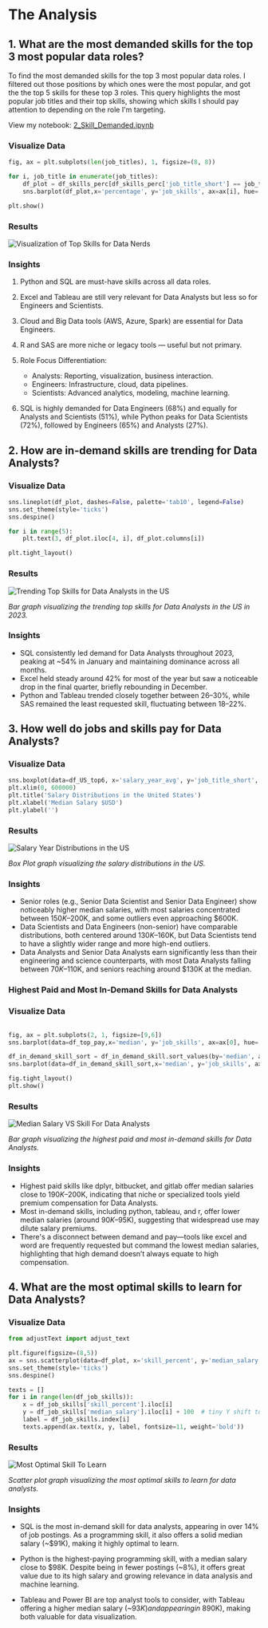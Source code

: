 # The Analysis

## 1. What are the most demanded skills for the top 3 most popular data roles?

To find the most demanded skills for the top 3 most popular data roles. I filtered out those positions by which ones were the most popular, and got the the top 5 skills for these top 3 roles. This query highlights the most popular job titles and their top skills, showing which skills I should pay attention to depending on the role I'm targeting.

View my notebook:
[2_Skill_Demanded.ipynb](3_Project/2_Skill_Demand.ipynb)

### Visualize Data

```python
fig, ax = plt.subplots(len(job_titles), 1, figsize=(8, 8))

for i, job_title in enumerate(job_titles):
    df_plot = df_skills_perc[df_skills_perc['job_title_short'] == job_title].head(5)
    sns.barplot(df_plot,x='percentage', y='job_skills', ax=ax[i], hue='percentage', palette='dark:b_r')

plt.show()
```
### Results

![Visualization of Top Skills for Data Nerds](3_Project/images/skill_demanded.png)

### Insights


1. Python and SQL are must-have skills across all data roles.

2. Excel and Tableau are still very relevant for Data Analysts but less so for Engineers and Scientists.

3. Cloud and Big Data tools (AWS, Azure, Spark) are essential for Data Engineers.

4. R and SAS are more niche or legacy tools — useful but not primary.

5. Role Focus Differentiation:
    - Analysts: Reporting, visualization, business interaction.
    - Engineers: Infrastructure, cloud, data pipelines.
    - Scientists: Advanced analytics, modeling, machine learning.

6. SQL is highly demanded for Data Engineers (68%) and equally for Analysts and Scientists (51%), while Python peaks for Data Scientists (72%), followed by Engineers (65%) and Analysts (27%).

## 2. How are in-demand skills are trending for Data Analysts?

### Visualize Data

```python
sns.lineplot(df_plot, dashes=False, palette='tab10', legend=False)
sns.set_theme(style='ticks')
sns.despine()

for i in range(5):
    plt.text(3, df_plot.iloc[4, i], df_plot.columns[i])

plt.tight_layout()

```

### Results

![Trending Top Skills for Data Analysts in the US](3_Project/images/trending_skills.png)

*Bar graph visualizing the trending top skills for Data Analysts in the US in 2023.*

### Insights

- SQL consistently led demand for Data Analysts throughout 2023, peaking at ~54% in January and maintaining dominance across all months.
- Excel held steady around 42% for most of the year but saw a noticeable drop in the final quarter, briefly rebounding in December.
- Python and Tableau trended closely together between 26–30%, while SAS remained the least requested skill, fluctuating between 18–22%.

## 3. How well do jobs and skills pay for Data Analysts?

### Visualize Data

```python
sns.boxplot(data=df_US_top6, x='salary_year_avg', y='job_title_short', order=job_order)
plt.xlim(0, 600000)
plt.title('Salary Distributions in the United States')
plt.xlabel('Median Salary $USD')
plt.ylabel('')
```
### Results

![Salary Year Distributions in the US](3_Project/images/salary_distributions.png)

*Box Plot graph visualizing the salary distributions in the US.*

### Insights

- Senior roles (e.g., Senior Data Scientist and Senior Data Engineer) show noticeably higher median salaries, with most salaries concentrated between $150K–$200K, and some outliers even approaching $600K.
- Data Scientists and Data Engineers (non-senior) have comparable distributions, both centered around $130K–$160K, but Data Scientists tend to have a slightly wider range and more high-end outliers.
- Data Analysts and Senior Data Analysts earn significantly less than their engineering and science counterparts, with most Data Analysts falling between $70K–$110K, and seniors reaching around $130K at the median.

### Highest Paid and Most In-Demand Skills for Data Analysts

### Visualize Data

```python

fig, ax = plt.subplots(2, 1, figsize=[9,6])
sns.barplot(data=df_top_pay,x='median', y='job_skills', ax=ax[0], hue='median', palette='dark:b_r')

df_in_demand_skill_sort = df_in_demand_skill.sort_values(by='median', ascending=False)
sns.barplot(data=df_in_demand_skill_sort,x='median', y='job_skills', ax=ax[1], hue='median', palette='light:b')

fig.tight_layout()
plt.show()
```

### Results

![Median Salary VS Skill For Data Analysts](3_Project/images/highest_paid_most_demand_skills.png)

*Bar graph visualizing the highest paid and most in-demand skills for Data Analysts.*

### Insights

- Highest paid skills like dplyr, bitbucket, and gitlab offer median salaries close to $190K–$200K, indicating that niche or specialized tools yield premium compensation for Data Analysts.
- Most in-demand skills, including python, tableau, and r, offer lower median salaries (around $90K–$95K), suggesting that widespread use may dilute salary premiums.
- There's a disconnect between demand and pay—tools like excel and word are frequently requested but command the lowest median salaries, highlighting that high demand doesn’t always equate to high compensation.

## 4. What are the most optimal skills to learn for Data Analysts?

### Visualize Data

```python
from adjustText import adjust_text

plt.figure(figsize=(8,5))
ax = sns.scatterplot(data=df_plot, x='skill_percent', y='median_salary', hue='technology')
sns.set_theme(style='ticks')
sns.despine()

texts = []
for i in range(len(df_job_skills)):
    x = df_job_skills['skill_percent'].iloc[i]
    y = df_job_skills['median_salary'].iloc[i] + 100  # tiny Y shift to avoid stacking
    label = df_job_skills.index[i]
    texts.append(ax.text(x, y, label, fontsize=11, weight='bold'))

```

### Results

![Most Optimal Skill To Learn](3_Project/images/most_optimal_skills.png)

*Scatter plot graph visualizing the most optimal skills to learn for data analysts.*

### Insights

- SQL is the most in-demand skill for data analysts, appearing in over 14% of job postings. As a programming skill, it also offers a solid median salary (~$91K), making it highly optimal to learn.

- Python is the highest-paying programming skill, with a median salary close to $98K. Despite being in fewer postings (~8%), it offers great value due to its high salary and growing relevance in data analysis and machine learning.

- Tableau and Power BI are top analyst tools to consider, with Tableau offering a higher median salary (~$93K) and appearing in ~8% of job postings. Power BI appears in 5% and provides a decent salary ($90K), making both valuable for data visualization.